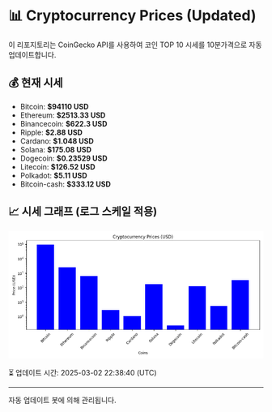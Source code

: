 
# 📊 Cryptocurrency Prices (Updated)

이 리포지토리는 CoinGecko API를 사용하여 코인 TOP 10 시세를 10분가격으로 자동 업데이트합니다.

## 💰 현재 시세
- Bitcoin: **$94110 USD**
- Ethereum: **$2513.33 USD**
- Binancecoin: **$622.3 USD**
- Ripple: **$2.88 USD**
- Cardano: **$1.048 USD**
- Solana: **$175.08 USD**
- Dogecoin: **$0.23529 USD**
- Litecoin: **$126.52 USD**
- Polkadot: **$5.11 USD**
- Bitcoin-cash: **$333.12 USD**

## 📈 시세 그래프 (로그 스케일 적용)
![Crypto Prices](crypto_prices.png)

⏳ 업데이트 시간: 2025-03-02 22:38:40 (UTC)

---
자동 업데이트 봇에 의해 관리됩니다.
